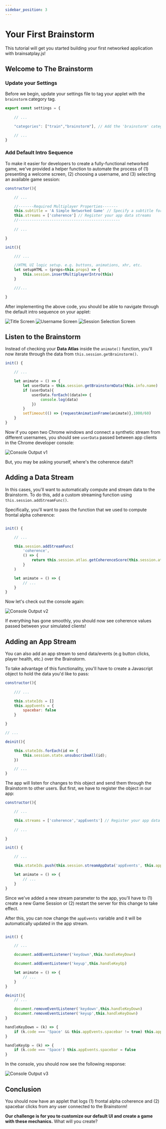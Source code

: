 ```yaml
---
sidebar_position: 3
---
```


# Your First Brainstorm

This tutorial will get you started building your first networked application with brainsatplay.js! 

## Welcome to The Brainstorm

### Update your Settings
Before we begin, update your settings file to tag your applet with the `brainstorm` category tag.

``` javascript
export const settings = {
    
    // ...

    "categories": ["train","brainstorm"], // Add the 'brainstorm' category

    // ...
}

```

### Add Default Intro Sequence
To make it easier for developers to create a fully-functional networked game, we've provided a helper function to automate the process of (1) presenting a welcome screen, (2) choosing a username, and (3) selecting an available game session: 

``` javascript
constructor(){

    // ...

    //-------Required Multiplayer Properties------- 
    this.subtitle = 'A Simple Networked Game' // Specify a subtitle for the title screen
    this.streams = ['coherence'] // Register your app data streams
    //----------------------------------------------
    
    // ...

}

init(){

    /// ...

    //HTML UI logic setup. e.g. buttons, animations, xhr, etc.
    let setupHTML = (props=this.props) => {
        this.session.insertMultiplayerIntro(this)
    }

    ///...

}
```

After implementing the above code, you should be able to navigate through the default intro sequence on your applet:

![Title Screen](../../static/img/03-your-first-brainstorm/title.png)
![Username Screen](../../static/img/03-your-first-brainstorm/username.png)
![Session Selection Screen](../../static/img/03-your-first-brainstorm/choose.png)

## Listen to the Brainstorm
Instead of checking your **Data Atlas** inside the `animate()` function, you'll now iterate through the data from `this.session.getBrainstorm()`.

``` javascript
init() {

    // ...

    let animate = () => {
        let userData = this.session.getBrainstormData(this.info.name)
        if (userData){
            userData.forEach((data)=> {
                console.log(data)
            })
        } 
        setTimeout(() => {requestAnimationFrame(animate)},1000/60)
    }
}
```

Now if you open two Chrome windows and connect a synthetic stream from different usernames, you should see `userData` passed between app clients in the Chrome developer console:

![Console Output v1](../../static/img/03-your-first-brainstorm/console1.png)

But, you may be asking yourself, where's the coherence data?!


## Adding a Data Stream
In this cases, you'll want to automatically compute and stream data to the Brainstorm. To do this, add a custom streaming function using `this.session.addStreamFunc()`. 

Specifically, you'll want to pass the function that we used to compute frontal alpha coherence:

``` javascript

init() {

    // ...

    this.session.addStreamFunc(
        'coherence', 
        () => {
            return this.session.atlas.getCoherenceScore(this.session.atlas.getFrontalCoherenceData(),'alpha1')
        }
    )

    let animate = () => {
        // ...
    }
}
```

Now let's check out the console again:

![Console Output v2](../../static/img/03-your-first-brainstorm/console2.png)

If everything has gone smoothly, you should now see coherence values passed between your simulated clients!


## Adding an App Stream
You can also add an app stream to send data/events (e.g button clicks, player health, etc.) over the Brainstorm. 

To take advantage of this functionality, you'll have to create a Javascript object to hold the data you'd like to pass:

``` javascript
constructor(){
    
    /// ...

    this.stateIds = []
    this.appEvents = {
        spacebar: false
    }

}

// ...

deinit(){

    this.stateIds.forEach(id => {
        this.session.state.unsubscribeAll(id);
    })

    // ...
}
```

The app will listen for changes to this object and send them through the Brainstorm to other users. But first, we have to register the object in our app:


``` javascript
constructor(){

    // ...

    this.streams = ['coherence','appEvents'] // Register your app data streams
    
    // ...

}

init() {

    // ...

    this.stateIds.push(this.session.streamAppData('appEvents', this.appEvents,(newData) => {console.log('new data!')}))

    let animate = () => {
        // ...
    }
}
```

Since we've added a new stream parameter to the app, you'll have to (1) create a new Game Session or (2) restart the server for this change to take effect. 

After this, you can now change the `appEvents` variable and it will be automatically updated in the app stream.

``` javascript

init() {

    // ...

    document.addEventListener('keydown',this.handleKeyDown)

    document.addEventListener('keyup',this.handleKeyUp)

    let animate = () => {
        // ...
    }
}

deinit(){
    // ...

    document.removeEventListener('keydown',this.handleKeyDown)
    document.removeEventListener('keyup',this.handleKeyDown)
}

handleKeyDown = (k) => {
    if (k.code === 'Space' && this.appEvents.spacebar != true) this.appEvents.spacebar = true
}

handleKeyUp = (k) => {
    if (k.code === 'Space') this.appEvents.spacebar = false
}

```

In the console, you should now see the following response:

![Console Output v3](../../static/img/03-your-first-brainstorm/console3.png)

## Conclusion

You should now have an applet that logs (1) frontal alpha coherence and (2) spacebar clicks from any user connected to the Brainstorm! 

**Our challenge is for you to customize our default UI and create a game with these mechanics.** What will you create?